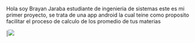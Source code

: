 Hola soy Brayan Jaraba estudiante de ingenieria de sistemas 
este es mi primer proyecto, se trata de una app android la cual teine como proposito facilitar el proceso de calculo de los promedio de tus materias 

|![](https://drive.google.com/file/d/191UJimojy5MWSde2ii2KIfrNSPxbIh1Y/view?usp=drive_link/imagen.jpg)
